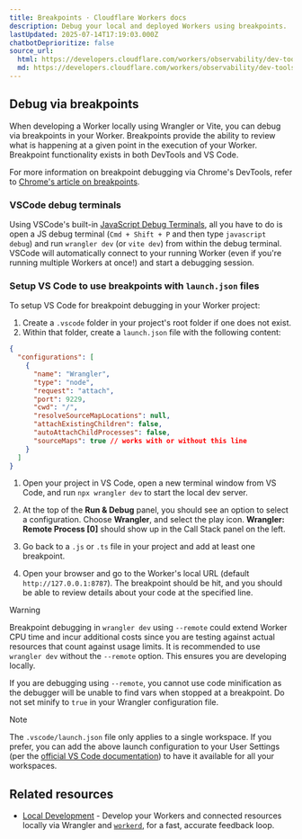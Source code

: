 ```yaml
---
title: Breakpoints · Cloudflare Workers docs
description: Debug your local and deployed Workers using breakpoints.
lastUpdated: 2025-07-14T17:19:03.000Z
chatbotDeprioritize: false
source_url:
  html: https://developers.cloudflare.com/workers/observability/dev-tools/breakpoints/
  md: https://developers.cloudflare.com/workers/observability/dev-tools/breakpoints/index.md
---
```


## Debug via breakpoints

When developing a Worker locally using Wrangler or Vite, you can debug via breakpoints in your Worker. Breakpoints provide the ability to review what is happening at a given point in the execution of your Worker. Breakpoint functionality exists in both DevTools and VS Code.

For more information on breakpoint debugging via Chrome's DevTools, refer to [Chrome's article on breakpoints](https://developer.chrome.com/docs/devtools/javascript/breakpoints/).

### VSCode debug terminals

Using VSCode's built-in [JavaScript Debug Terminals](https://code.visualstudio.com/docs/nodejs/nodejs-debugging#_javascript-debug-terminal), all you have to do is open a JS debug terminal (`Cmd + Shift + P` and then type `javascript debug`) and run `wrangler dev` (or `vite dev`) from within the debug terminal. VSCode will automatically connect to your running Worker (even if you're running multiple Workers at once!) and start a debugging session.

### Setup VS Code to use breakpoints with `launch.json` files

To setup VS Code for breakpoint debugging in your Worker project:

1. Create a `.vscode` folder in your project's root folder if one does not exist.
2. Within that folder, create a `launch.json` file with the following content:

```json
{
  "configurations": [
    {
      "name": "Wrangler",
      "type": "node",
      "request": "attach",
      "port": 9229,
      "cwd": "/",
      "resolveSourceMapLocations": null,
      "attachExistingChildren": false,
      "autoAttachChildProcesses": false,
      "sourceMaps": true // works with or without this line
    }
  ]
}
```

1. Open your project in VS Code, open a new terminal window from VS Code, and run `npx wrangler dev` to start the local dev server.

2. At the top of the **Run & Debug** panel, you should see an option to select a configuration. Choose **Wrangler**, and select the play icon. **Wrangler: Remote Process \[0]** should show up in the Call Stack panel on the left.

3. Go back to a `.js` or `.ts` file in your project and add at least one breakpoint.

4. Open your browser and go to the Worker's local URL (default `http://127.0.0.1:8787`). The breakpoint should be hit, and you should be able to review details about your code at the specified line.

Warning

Breakpoint debugging in `wrangler dev` using `--remote` could extend Worker CPU time and incur additional costs since you are testing against actual resources that count against usage limits. It is recommended to use `wrangler dev` without the `--remote` option. This ensures you are developing locally.

If you are debugging using `--remote`, you cannot use code minification as the debugger will be unable to find vars when stopped at a breakpoint. Do not set minify to `true` in your Wrangler configuration file.

Note

The `.vscode/launch.json` file only applies to a single workspace. If you prefer, you can add the above launch configuration to your User Settings (per the [official VS Code documentation](https://code.visualstudio.com/docs/editor/debugging#_global-launch-configuration)) to have it available for all your workspaces.

## Related resources

* [Local Development](https://developers.cloudflare.com/workers/development-testing/) - Develop your Workers and connected resources locally via Wrangler and [`workerd`](https://github.com/cloudflare/workerd), for a fast, accurate feedback loop.

